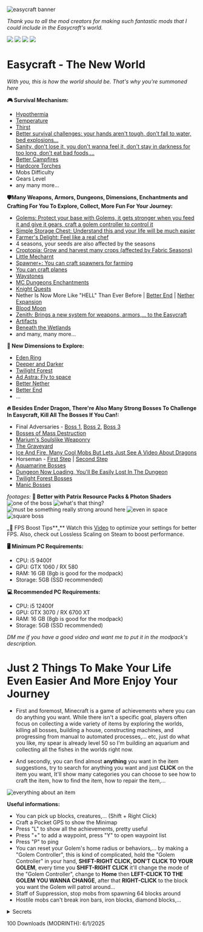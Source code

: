 ![easycraft banner](https://cdn.modrinth.com/data/cached_images/cad7c90e10058b313b0f722029c9f1cc3d6faafa.png)

_Thank you to all the mod creators for making such fantastic mods that I could include in the Easycraft's world._

<a href="https://modrinth.com/modpack/easycraft"><img src="https://cdn.modrinth.com/data/cached_images/bcafdf1030479a0170992820a9b0ab88eab4e221.png"></a>
<a href="https://curseforge.com/minecraft/modpacks/easycraftofficial"><img src="https://cdn.modrinth.com/data/cached_images/6b3a57948af1405deda42a8f2fc5e7de184b88e5.png"></a>
<a href="https://discord.gg/Fg4cSDt"><img src="https://cdn.modrinth.com/data/cached_images/db964632b3c95e13e7ff3ba45113af5c16459ceb.png"></a>
<a href="https://github.com/CaoTrongThang/Easycraft"><img src="https://cdn.modrinth.com/data/cached_images/aa649b305f35767e809403e8b392299f32586cf6_0.webp"></a>

# Easycraft - The New World

_With you, this is how the world should be. That's why you're summoned here_

**🎮 Survival Mechanism:**
- [Hypothermia](https://modrinth.com/mod/pyrofrost)
- [Temperature](https://modrinth.com/mod/pyrofrost)
- [Thirst](https://modrinth.com/mod/qWDh3G0p)
- [Better survival challenges: your hands aren't tough, don't fall to water, bed explosions...](https://modrinth.com/mod/welcome-to-my-world)
- [Sanity, don't lose it, you don't wanna feel it, don't stay in darkness for too long, don't eat bad foods,...](https://nevermore.wiki.gg/wiki/Manic)
- [Better Campfires](https://modrinth.com/mod/better-campfires)
- [Hardcore Torches](https://modrinth.com/mod/hardcore-torches)
- Mobs Difficulty
- Gears Level
- any many more...


**🛡️Many Weapons, Armors, Dungeons, Dimensions, Enchantments and Crafting For You To Explore, Collect, More Fun For Your Journey:**
- [Golems: Protect your base with Golems, it gets stronger when you feed it and give it gears, craft a golem controller to control it](https://modrinth.com/mod/advanced-golems)
- [Simple Storage Chest: Understand this and your life will be much easier](https://www.youtube.com/watch?v=cCa44Jik5Co)
- [Farmer's Delight: Feel like a real chef](https://www.youtube.com/watch?v=BY-c9gAiqMM)
- 4 seasons, your seeds are also affected by the seasons
- [Croptopia: Grow and harvest many crops (affected by Fabric Seasons)](https://www.curseforge.com/minecraft/mc-mods/croptopia)
- [Little Mecharnt](https://www.youtube.com/watch?v=KrHbuDfDiLU)
- [Spawner+: You can craft spawners for farming](https://modrinth.com/mod/spawners_plus)
- [You can craft planes](https://modrinth.com/mod/immersive-aircraft)
- [Waystones](https://modrinth.com/mod/fwaystones)
- [MC Dungeons Enchantments](https://modrinth.com/mod/mc-dungeons-enchanting)
- [Knight Quests](https://www.youtube.com/watch?v=MLwhabsdQ-Y)
- Nether Is Now More Like "HELL" Than Ever Before | [Better End](https://www.youtube.com/watch?v=4zVxJZnJ9iM) | [Nether Expansion](https://www.youtube.com/watch?v=UWS4FCsdcqw)
- [Blood Moon](https://www.youtube.com/watch?v=XZfDCDeZoMk)
- [Zenith: Brings a new system for weapons, armors,... to the Easycraft](https://www.youtube.com/watch?v=fK7JJbkwWiI)
- [Artifacts](https://modrinth.com/mod/artifacts/gallery)
- [Beneath the Wetlands](https://www.youtube.com/watch?v=z0j8H5Puzkk)
- and many, many more...

**🌌 New Dimensions to Explore:**
- [Eden Ring](https://www.youtube.com/watch?v=CzajxoTLfys)
- [Deeper and Darker](https://www.youtube.com/watch?v=2rcvOMf5-hI)
- [Twilight Forest](https://www.youtube.com/watch?v=0Poyhpgh8FI)
- [Ad Astra: Fly to space](https://www.youtube.com/shorts/kM-PySE1MPM)
- [Better Nether](https://www.youtube.com/shorts/b4hWNTJDMuU)
- [Better End](https://www.youtube.com/watch?v=4zVxJZnJ9iM)
- ...

**🔥 Besides Ender Dragon, There're Also Many Strong Bosses To Challenge In Easycraft, Kill All The Bosses If You Can!:**
- Final Adversaries - [Boss 1](https://www.youtube.com/watch?v=tUBtzQrKuAQ), [Boss 2](https://www.youtube.com/watch?v=NI1OI3mTXog), [Boss 3](https://www.youtube.com/watch?v=HJzuJzBBTns)
- [Bosses of Mass Destruction](https://www.youtube.com/watch?v=zLiqKC2EaaU)
- [Marium's Soulslike Weaponry](https://www.youtube.com/watch?v=usw-Q27ndMk)
- [The Graveyard](https://www.youtube.com/watch?v=ybIY21G2JJc&t=648s)
- [Ice And Fire, Many Cool Mobs But Lets Just See A Video About Dragons](https://www.youtube.com/watch?v=M5kn-n6E4Wk)
- Horseman - [First Step](https://github.com/Cursee-Development/Sleepy-Hollows/wiki/Introduction-&-First-Steps) | [Second Step](https://github.com/Cursee-Development/Sleepy-Hollows/wiki/Allright!-Let's-finish-it!)
- [Aquamarine Bosses](https://www.youtube.com/watch?v=FtlXkbPRLdo)
- [Dungeon Now Loading, You'll Be Easily Lost In The Dungeon](https://www.youtube.com/shorts/kt6bTc2tcGQ)
- [Twilight Forest Bosses](https://www.youtube.com/watch?v=lDM31iQXyuo)
- [Manic Bosses](https://www.youtube.com/watch?v=Y2xM2Z4EwCo)

_footages:_ **🔧 Better with Patrix Resource Packs & Photon Shaders**
![one of the boss](https://cdn.modrinth.com/data/cached_images/0f5972c373f4e2353062a98aa3a37485d506f9b5.png)
![what's that thing?](https://cdn.modrinth.com/data/cached_images/7b5f913e413e437367694cd0972ae2df5f7f759e.png)
![must be something really strong around here](https://cdn.modrinth.com/data/cached_images/6bc76ed93df81c52d65c1cefd8d5c2f4d8aea29b.png)
![even in space](https://cdn.modrinth.com/data/cached_images/93de64cd7b95aeddc575aec6aca7f0f3058d19d8.png)
![square boss](https://cdn.modrinth.com/data/cached_images/db39ca0f5f89aabfe7181d4fb0626e3e8ebc8ca4.png)

**_**🎥 FPS Boost Tips**_**
Watch this [Video](https://www.youtube.com/watch?v=Ql4ANOdnIls) to optimize your settings for better FPS. Also, check out Lossless Scaling on Steam to boost performance.

**🖥️ Minimum PC Requirements:**

- CPU: i5 9400f
- GPU: GTX 1060 / RX 580
- RAM: 16 GB (8gb is good for the modpack)
- Storage: 5GB (SSD recommended)

**💻 Recommended PC Requirements:**

- CPU: i5 12400f
- GPU: GTX 3070 / RX 6700 XT
- RAM: 16 GB (8gb is good for the modpack) 
- Storage: 5GB (SSD recommended)


_DM me if you have a good video and want me to put it in the modpack's description._

# Just 2 Things To Make Your Life Even Easier And More Enjoy Your Journey

- First and foremost, Minecraft is a game of achievements where you can do anything you want. While there isn't a specific goal, players often focus on collecting a wide variety of items by exploring the worlds, killing all bosses, building a house, constructing machines, and progressing from manual to automated processes,... etc, just do what you like, my spear is already level 50 so I'm building an aquarium and collecting all the fishes in the worlds right now.
 
- And secondly, you can find almost **anything** you want in the item suggestions, try to search for anything you want and just **CLICK** on the item you want, It'll show many categories you can choose to see how to craft the item, how to find the item, how to repair the item,...

![everything about an item](https://cdn.modrinth.com/data/cached_images/35d352b53f969b0f735b752f6ec83a6b11168a65_0.webp)


**Useful informations:**
- You can pick up blocks, creatures,... (Shift + Right Click)
- Craft a Pocket GPS to show the Minimap
- Press "L" to show all the achievements, pretty useful
- Press "+" to add a waypoint, press "Y" to open waypoint list
- Press "P" to ping
- You can reset your Golem's home radius or behaviors,... by making a "Golem Controller", this is kind of complicated, hold the "Golem Controller" in your hand, **SHIFT-RIGHT CLICK, DON'T CLICK TO YOUR GOLEM**, every time you **SHIFT-RIGHT CLICK** it'll change the mode of the "Golem Controller", change to **Home** then **LEFT-CLICK TO THE GOLEM YOU WANNA CHANGE**, after that **RIGHT-CLICK** to the block you want the Golem will patrol around...
- Staff of Suppression, stop mobs from spawning 64 blocks around
- Hostile mobs can't break iron bars, iron blocks, diamond blocks,...



<details>
<summary>Secrets</summary>
  
- Beds have a chance to explode, having luck effect negatives the explosion chance.
- Mobs are stronger by the time you play but they can also get stronger when there's a mysterious lightning strike at them, the lightning gives them a buff and if they already had the buff, it'll increase the buff level.
- Punching blocks while holding an item decreases 50% of damage dealt by that block.
- Can craft oak planks by using 4 sticks.
- There's sometimes a minion hiding below the sand, which be noticed by some sand particles, breaking the sand block and the minion will show up to give you some items.
- many more...
  
</details>


100 Downloads (MODRINTH): 6/1/2025
